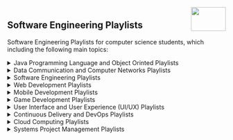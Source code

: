 <img align="right" width="80" height="55" src="https://github.com/cs-MohamedAyman/YouTube-Playlists/blob/master/organizations-logos/youtube.jpg">

## Software Engineering Playlists
Software Engineering Playlists for computer science students, which including the following main topics:

<details>
	<summary>Java Programming Language and Object Orinted Playlists</summary>

</details>
<details>
	<summary>Data Communication and Computer Networks Playlists</summary>

</details>
<details>
	<summary>Software Engineering Playlists</summary>

</details>
<details>
	<summary>Web Development Playlists</summary>

</details>
<details>
	<summary>Mobile Development Playlists</summary>

</details>
<details>
	<summary>Game Development Playlists</summary>

</details>
<details>
	<summary>User Interface and User Experience (UI/UX) Playlists</summary>

</details>
<details>
	<summary>Continuous Delivery and DevOps Playlists</summary>

</details>

<details>
	<summary>Cloud Computing Playlists</summary>

</details>
<details>
	<summary>Systems Project Management Playlists</summary>

</details>

